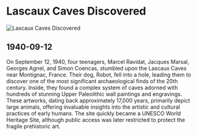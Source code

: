 # Lascaux Caves Discovered

![Lascaux Caves Discovered](https://archeologie.culture.gouv.fr/sites/archeologie/files/styles/master_page_media_vignette/public/upload/mediatheque/image/04_00_01.jpg?itok=LWP_XoWg)

## 1940-09-12

On September 12, 1940, four teenagers, Marcel Ravidat, Jacques Marsal, Georges Agnel, and Simon Coencas, stumbled upon the Lascaux Caves near Montignac, France. Their dog, Robot, fell into a hole, leading them to discover one of the most significant archaeological finds of the 20th century. Inside, they found a complex system of caves adorned with hundreds of stunning Upper Paleolithic wall paintings and engravings. These artworks, dating back approximately 17,000 years, primarily depict large animals, offering invaluable insights into the artistic and cultural practices of early humans. The site quickly became a UNESCO World Heritage Site, although public access was later restricted to protect the fragile prehistoric art.